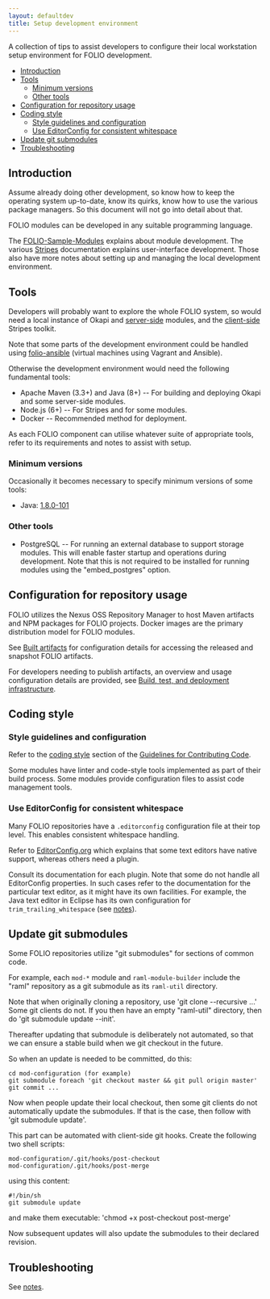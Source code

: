 ```yaml
---
layout: defaultdev
title: Setup development environment
---
```


A collection of tips to assist developers to configure their local workstation setup environment for FOLIO development.

<!-- ../../okapi/doc/md2toc -l 2 -h 3 setup.md -->
* [Introduction](#introduction)
* [Tools](#tools)
    * [Minimum versions](#minimum-versions)
    * [Other tools](#other-tools)
* [Configuration for repository usage](#configuration-for-repository-usage)
* [Coding style](#coding-style)
    * [Style guidelines and configuration](#style-guidelines-and-configuration)
    * [Use EditorConfig for consistent whitespace](#use-editorconfig-for-consistent-whitespace)
* [Update git submodules](#update-git-submodules)
* [Troubleshooting](#troubleshooting)

## Introduction

Assume already doing other development, so know how to keep the operating system up-to-date, know its quirks, know how to use the various package managers. So this document will not go into detail about that.

FOLIO modules can be developed in any suitable programming language.

The [FOLIO-Sample-Modules](https://github.com/folio-org/folio-sample-modules) explains about module development.
The various [Stripes](/doc#user-interface) documentation explains user-interface development.
Those also have more notes about setting up and managing the local development environment.

## Tools

Developers will probably want to explore the whole FOLIO system, so would need a local instance of Okapi and
[server-side](/source-code#server-side) modules,
and the [client-side](/source-code#client-side) Stripes toolkit.

Note that some parts of the development environment could be handled using
[folio-ansible](https://github.com/folio-org/folio-ansible) (virtual machines using Vagrant and Ansible).

Otherwise the development environment would need the following fundamental tools:

* Apache Maven (3.3+) and Java (8+) -- For building and deploying Okapi and some server-side modules.
* Node.js (6+) -- For Stripes and for some modules.
* Docker -- Recommended method for deployment.

As each FOLIO component can utilise whatever suite of appropriate tools, refer to its requirements and notes to assist with setup.

### Minimum versions

Occasionally it becomes necessary to specify minimum versions of some tools:

* Java: [1.8.0-101](troubleshooting#missing-certificate-authority-for-lets-encrypt)

### Other tools

* PostgreSQL -- For running an external database to support storage modules.
This will enable faster startup and operations during development.
Note that this is not required to be installed for running modules using the "embed_postgres" option.

## Configuration for repository usage

FOLIO utilizes the Nexus OSS Repository Manager to host Maven artifacts and NPM packages for FOLIO projects.
Docker images are the primary distribution model for FOLIO modules.

See [Built artifacts](artifacts) for configuration details for accessing the released and snapshot FOLIO artifacts.

For developers needing to publish artifacts, an overview and usage configuration details are provided, see
[Build, test, and deployment infrastructure](automation).

## Coding style

### Style guidelines and configuration

Refer to the [coding style](/community/contrib-code#coding-style) section of the
[Guidelines for Contributing Code](/community/contrib-code).

Some modules have linter and code-style tools implemented as part of their build process.
Some modules provide configuration files to assist code management tools.

### Use EditorConfig for consistent whitespace

Many FOLIO repositories have a `.editorconfig` configuration file at their top level. This enables consistent whitespace handling.

Refer to [EditorConfig.org](http://editorconfig.org) which explains that some text editors have native support, whereas others need a plugin.

Consult its documentation for each plugin. Note that some do not handle all EditorConfig properties.
In such cases refer to the documentation for the particular text editor, as it might have its own facilities.
For example, the Java text editor in Eclipse has its own configuration for `trim_trailing_whitespace`
(see [notes](http://stackoverflow.com/questions/14178839/is-there-a-way-to-automatically-remove-trailing-spaces-in-eclipse)).

## Update git submodules

Some FOLIO repositories utilize "git submodules" for sections of common code.

For example, each `mod-*` module and `raml-module-builder` include the "raml" repository as a git submodule as its `raml-util` directory.

Note that when originally cloning a repository, use 'git clone --recursive ...'
Some git clients do not. If you then have an empty "raml-util" directory, then do 'git submodule update --init'.

Thereafter updating that submodule is deliberately not automated, so that we can ensure a stable build when we git checkout in the future.

So when an update is needed to be committed, do this:

    cd mod-configuration (for example)
    git submodule foreach 'git checkout master && git pull origin master'
    git commit ...

Now when people update their local checkout, then some git clients do not automatically update the submodules. If that is the case, then follow with 'git submodule update'.

This part can be automated with client-side git hooks. Create the following two shell scripts:

    mod-configuration/.git/hooks/post-checkout
    mod-configuration/.git/hooks/post-merge

using this content:

    #!/bin/sh
    git submodule update

and make them executable: 'chmod +x post-checkout post-merge'

Now subsequent updates will also update the submodules to their declared revision.

## Troubleshooting

See [notes](troubleshooting).
